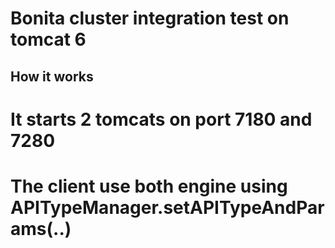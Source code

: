 Bonita cluster integration test on tomcat 6
============================================

How it works
------------

# It starts 2 tomcats on port 7180 and 7280
# The client use both engine using APITypeManager.setAPITypeAndParams(..)



